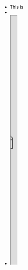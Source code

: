 - This is
-
- <iframe src="https://httishere.gitee.io/notion/new/today-shici.html?mode=w" width="20"height="800"></iframe>